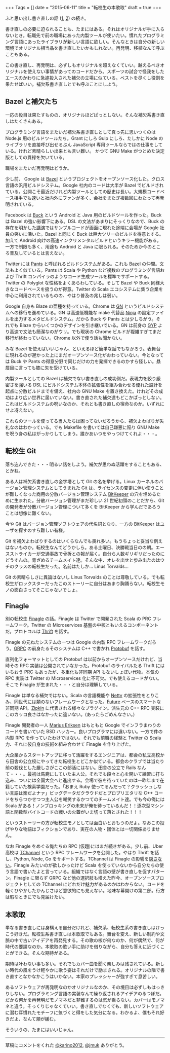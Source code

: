 +++
Tags = []
date = "2015-06-11"
title = "転校生の本歌取"
draft = true
+++

ふと思い出し書き直しの話 ([1](http://anemone.dodgson.org/2015/04/13/age-of-non-rewrite/), [2](http://anemone.dodgson.org/2015/04/09/probablistically-sacrificial/)) の続き。

書き直しの必要に迫られることも、たまにはある。それはオリジナルが手に入らないとき。転職先で前の職場にあった内製ツールが使いたい。慣れたプログラミング言語にあったライブラリが新しい言語に欲しい。そんなときは自分の新しい環境でオリジナル相当品を書き直したいかもしれない。再発明、移植なんて呼ぶこともある。

この書き直し、再発明は、必ずしもオリジナルを超えなくていい。越えるべきオリジナルを使えない事情があってのコードだから。スポーツの試合で怪我をしたエースのかわりに急遽投入された補欠の立場に似ている。ベストを尽くし役割を果たせばいい。補欠系書き直しとでも呼ぶことにしよう。

## Bazel と補欠たち

一応の役目は果たすものの、オリジナルほどぱっとしない。そんな補欠系書き直しはたくさんある。

プログラミング言語をまたいだ補欠系書き直しとして真っ先に思いつくのは Node.js 用のビルドツールたち。Grant にしろ Gulp にしろ、たしかに Node のライブラリを直接呼び出せるぶん JavaScript 専用ツールならではの仕事をしている。けれど素晴らしい出来とも言い難い。
かつて GNU Make がつとめた決定版としての貫禄を欠いている。

職場をまたいだ再発明はどうか。

少し前、 Google は [Bazel](http://bazel.io/) というプロジェクトをオープンソース化した。クロス言語の汎用ビルドシステム。Google 社内のコードは大半が Bazel でビルドされている。公開こそ最近だけれど内製ツールとしての歴史は長い。大規模コードベース相手でも速いと社内外にファンが多く、会社をまたぎ複数回にわたって再発明されている。

Facebook は [Buck](http://buckbuild.com/) という Android と Java 用のビルドツールを作った。Buck は Bazel の強い影響下にある。DSL の文法があまりにそっくりなので、Buck の存在を明かした[講演](https://www.youtube.com/watch?v=HUE_yrd8tl0)ではサンプルコードが画面に現れた途端に会場が Google 社員の笑いに沸いた。Bazel と同じく Buck は巨大ツリーのビルドを得意とする。加えて Android 向けの高速インクリメンタルビルドというキラー機能がある。一方で制限も多く、用途も Android と Java に限られる。そのためか今のところ普及しているとは言えない。

Twitter には [Pants](https://pantsbuild.github.io/) と呼ばれるビルドシステムがある。これも Bazel の仲間。文法もよく似ている。Pants は Scala や Python など複数のプログラミング言語および Thrift コンパイラのようなコード生成ツールを標準でサポートする。Twitter の Polyglot な性格をよくあらわしている。そして Bazel や Buck 同様大きなコードベースを扱うのが得意。Twitter の Scala エコシステムに集う企業を中心に利用されているものの、やはり普及の兆しは弱い。

Google 自身も Blaze の亜種を持っている。Chrome は [GN](https://chromium.googlesource.com/chromium/src/+/master/tools/gn/README.md) というビルドシステムへの移行を進めている。GN は高速低機能な make 代替品 [Ninja](https://martine.github.io/ninja/) の設定ファイルを出力するメタビルドシステム。だから Buck や Pants とは少しちがう。それでも Blaze からいくつかのデザインを引き継いでいる。GN は前身の [GYP](https://chromium.googlesource.com/external/gyp/+/master/README.md) より高速で文法も簡潔なのがウリ。でも現状の Chrome ビルドが複雑すぎてまだ移行が終わっていない。Chrome 以外で使う話も聞かない。

みな Bazel を使えばいいじゃん、といえるほど簡単な話でもなかろう。表舞台に現れるのが遅かった上にまだオープンソース化がおわっていない。今となっては Buck や Pants の得意分野で同じだけの力を発揮できるのかすら怪しい。贔屓目に言っても膝に矢を受けている。

内製ツールとしての Bazel は補欠でない書き直しの成功例だ。表現力を絞り厳密さを強いる DSL にビルドシステム本体の拡張性を組み合わせる優れた設計を起点に分散ビルドまでを備え、社内の GNU Make を置き換えた。けれどその成功はより広い世界に届いていない。書き直された補欠達もどこかぱっとしない。これはビルドシステムの呪いなのか、それとも書き直しの宿命なのか。いずれにせよ冴えない。

これらのツールを使ってる当人たちは困ってないだろうから、補欠よわばりが失礼なのはわかっている。でも Makefile を書いては自己嫌悪に陥り GNU Make を呪う身の私はがっかりしてしまう。誰かあいつをやっつけてくれよ・・・。

## 転校生 Git

落ち込んできた・・・明るい話をしよう。補欠が思わぬ活躍をすることもある、とかね。

ある人は補欠系書き直しの金字塔として Git の名を挙げる。Linux カーネルのバージョン管理システムとしてうまれた Git は、ライセンスの変更に伴い使うことが難しくなった商用の分散バージョン管理システム [BitKeeper](http://en.wikipedia.org/wiki/BitKeeper) の穴を埋めるために生まれた。分散バージョン管理がまだ珍しい 21 世紀初頭のことだから、Git の開発者が分散バージョン管理について多くを BitKeeper から学んだであろうことは想像に難くない。

今や Git はバージョン管理ソフトウェアの代名詞となり、一方の BitKeeper はユーザを探すのすら難しい有様。

Git を補欠よわばりするのはいくらなんでも畏れ多い。もうちょっと妥当な例えはないものか。転校生なんてどうかしら。ある土曜日、決勝戦当日のの朝。エースストライカーが交通事故で骨折との報が届く。自分ら人数ギリギリだったのにどうすんの。青ざめるチームメイト達。そんな中、オレを出せと歩み出たのはウチのクラスの転校生だった。名前はたしか... Linus Torvalds...

Git の素晴らしさに異論はないし Linus Torvalds のことは尊敬している。でも転校生がロックスターだったこのストーリーに自分はあまり胸踊らない。転校生モノの面白さってそこじゃないでしょ。

## Finagle

別の転校生 [Finagle](https://twitter.github.io/finagle/) の話。Finagle は Twitter で開発された Scala の PRC フレームワーク。Twitter の Microservices 基盤の中核ともいえるコンポーネントだ。プロトコルは [Thrift](https://thrift.apache.org/) を話す。

Finagle の元ねたシステムの一つは Google の内製 RPC フレームワークだろう。[GRPC](http://www.grpc.io/) の前身たるそのシステムは C++ で書かれ [Protobuf](https://github.com/google/protobuf) を話す。

直列化フォーマットとしての Protobuf は以前からオープンソースだけれど、当時その RPC 実装は公開されていなかった。Protobuf のライバルたる Thrift にはいちおう PRC もあったが、多重化も非同期 API もないしょぼい代物。本気の RPC 実装は Twitter の Microservices 化に不可欠。でも使えるコードがない。そこで Finagle が生まれた・・・と自分は理解している。

Finagle は単なる補欠ではない。Scala の言語機能や [Netty](http://netty.io/) の拡張性をとりこみ、同世代には類のないフレームワークとなった。[Future](https://twitter.github.io/finagle/guide/Futures.html) ベースのスマートな非同期 API。[Zipkin](https://twitter.github.io/zipkin/) に代表される様々なプラグイン。派生元の C++ RPC 実装にこのカッコ良さはなかったに違いない。(あったらごめんなさい。) 

Finagle 開発者の一人 [Marius Eriksen](http://monkey.org/~marius/) はもともと Google でインフラまわりのコードを書いていた BSD ハッカー。良いプログラマには違いない。一方で件の内製 RPC を作っていたわけではない。それでも前職の経験と Twitter の Scala 力、それに彼自身の技術を組み合わせて Finagle を作り上げた。

大企業からスタートアップに移って活躍をするエンジニアは、都会の私立高校から田舎の公立校にやってきた転校生とどこか似ている。都会のクラブでは当たり前の殺伐とした厳しさがここの部活にはない。田舎の公立で Rails なんて・・・。最初は馬鹿にしていた主人公。それでも段々と心を開いて練習に打ち込み、ついには全国大会へと進出する。会場で彼を待っていたのは一昨年まで在籍していた検索学園だった。「おまえ Ruby 使ってるんだって？クラッシュしない言語は楽だよナァ」ビッグデータだクラウドだとプロプリエタリな C++ コードをちらつかせつつ主人公を嘲笑するかつてのチームメイト達。でも今の俺には Scala がある！ノンブロッキングの未来が俺を待っているんだ！！逐次型マシン語と関数型バイトコードの戦いの火蓋がいま切って落とされた！！！

というストーリーの方が転校生モノとしては面白いとおもうのだよ。なおこの投げやりな物語はフィクションであり、実在の人物・団体とは一切関係ありません。

なお Finagle をめぐる俺たちの RPC (仮題)にはまだ続きがある。少し前、Uber 高校は [TChannel](https://github.com/uber/tchannel) という RPC フレームワークを公開した。やはり Thrift を話し、Python, Node, Go をサポートする。TChannel は Finagle の影響を[隠さない](https://github.com/uber/tchannel/blob/master/docs/protocol.md)。Finagle みたいのが欲しかったけど Scala を使っていないから自分たちの使う言語で書いたよと言っている。組織ではなく言語の壁が書き直しを促すパターン。Finagle に限らず GRPC など他の選択肢も増えた昨今、オープンソースプロジェクトとしての TChannel にどれだけ魅力があるのかはわからない。コードを軽くひやかしたかんじさほど意欲的にも見えない。地味な幕開けの第二部。行方は暇なときにでも見届けたい。

## 本歌取

単なる書き直しには身構える自分だけれど、補欠系、転校生系の書き直しはけっこう好きだ。転校生系書き直しは本歌取でもある。舞台を変え、新しい制約や文脈の中で古いアイデアを再発見する。その歌の核が何なのか、何が偶然で、何が時代の要請なのか。本歌取の歌い手に助けを借りながら、自分も答えに近づくことができる。そんな期待がある。

期待は叶わない事も多い。それでもカバー曲を聞く楽しみは残されている。新しい時代の風をうけ軽やかに歌う姿はそれだけで励まされる。オリジナルの隣で書き直すとなかなかこうはいかない。本家のプレッシャーが強すぎて息苦しい。

あるソフトウェアが再発明なのかオリジナルなのか、その境目は必ずしもはっきりしない。プログラミング言語の実装なんて繰り返されるアイデアのるつぼだ。だから何かを再発明だモノマネだと非難するのは気が乗らない。カバーはモノマネと違う。そっくりじゃなくていい。書き直しでなくても、新しいソフトウェアに潜む耳慣れたモチーフに気づくと得をした気分になる。わかるよ、僕もそれ好きだよ、なんて頬が緩む。

そういうの、たまにはいいじゃん。

----

草稿にコメントをくれた [@karino2012](twitter.com/karino2012), [@jmuk](twitter.com/jmuk) ありがとう。
